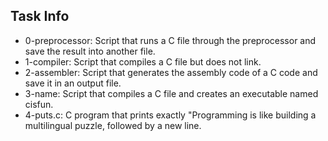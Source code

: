 ## Task Info
* 0-preprocessor: Script that runs a C file through the preprocessor and save the result into another file.
* 1-compiler: Script that compiles a C file but does not link.
* 2-assembler: Script that generates the assembly code of a C code and save it in an output file.
* 3-name: Script that compiles a C file and creates an executable named cisfun.
* 4-puts.c: C program that prints exactly "Programming is like building a multilingual puzzle, followed by a new line.
